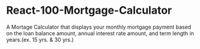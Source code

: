 # React-100-Mortgage-Calculator

A Mortage Calculator that displays your monthly mortgage payment based on the loan balance amount, annual interest rate amount, and term length in years.(ex. 15 yrs. & 30 yrs.) 
